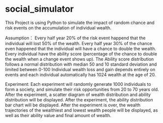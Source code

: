 # social_simulator

This Project is using Python to simulate the impact of random chance and risk events on the accumulation of individual wealth.

Assumption：
  Every half year 20% of the risk event happend that the individual will lost 50% of the wealth.
  Every half year 30% of the chance even happened that the individual will have a chance to double the wealth.
  Every individual have the ability score (percentage of the chance to double the wealth when a change event shows up).
  The Ability score distribution follows a normal distribution with median 50 and 10 standard deviation and limited between 0-100
  Individual wealth loss and gain depends entirely on events and each individual automatically has 1024 wealth at the age of 20. 

Experiment:
  Each experiment will randomly generate 1000 individuals to form a society, and simulate their risk opportunities from 20 to 70 years old.
  After the experiment, a scatter diagram of wealth distribution and ability distribution will be displayed.
  After the experiment, the ability distribution bar chart will be displayed.
  After the experiment is over, the wealth trajectories of the wealthiest and lowest wealth people will be displayed, as well as their ability value and final amount of wealth.
  
  
  
  
  
